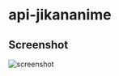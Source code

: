 # api-jikananime

## Screenshot
![screenshot](https://user-images.githubusercontent.com/40008667/61998906-60eba500-b07c-11e9-9392-7f74bb0839ae.PNG)

